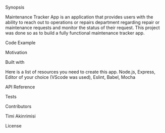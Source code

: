 Synopsis

Maintenance Tracker App is an application that provides users with the ability to reach out to operations or repairs department regarding repair or maintenance requests and monitor the status of their request. This project was done so as to build a fully functional maintenance tracker app. 

Code Example

Motivation

Built with

Here is a list of resources you need to create this app.
Node.js, Express, Editor of your choice (VScode was used), Eslint, Babel, Mocha

API Reference

Tests

Contributors

Timi Akinrimisi

License


